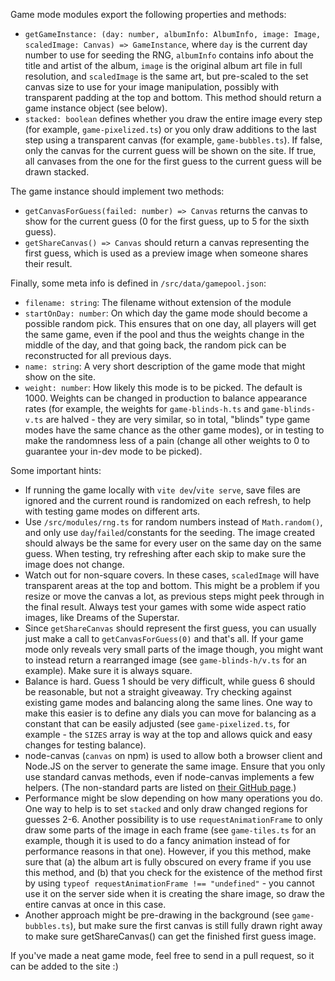 Game mode modules export the following properties and methods:

* `getGameInstance: (day: number, albumInfo: AlbumInfo, image: Image, scaledImage: Canvas) => GameInstance`, where `day`
  is the current day number to use for seeding the RNG, `albumInfo` contains info about the title and artist of the
  album, `image` is the original album art file in full resolution, and `scaledImage` is the same art, but pre-scaled to
  the set canvas size to use for your image manipulation, possibly with transparent padding at the top and bottom. This
  method should return a game instance object (see below).
* `stacked: boolean` defines whether you draw the entire image every step (for example, `game-pixelized.ts`) or you only
  draw additions to the last step using a transparent canvas (for example, `game-bubbles.ts`). If false, only the canvas
  for the current guess will be shown on the site. If true, all canvases from the one for the first guess to the current
  guess will be drawn stacked.

The game instance should implement two methods:

* `getCanvasForGuess(failed: number) => Canvas` returns the canvas to show for the current guess (0 for the first guess,
  up to 5 for the sixth guess).
* `getShareCanvas() => Canvas` should return a canvas representing the first guess, which is used as a preview image
  when someone shares their result.

Finally, some meta info is defined in `/src/data/gamepool.json`:

* `filename: string`: The filename without extension of the module
* `startOnDay: number`: On which day the game mode should become a possible random pick. This ensures that on one day,
  all players will get the same game, even if the pool and thus the weights change in the middle of the day, and that
  going back, the random pick can be reconstructed for all previous days.
* `name: string`: A very short description of the game mode that might show on the site.
* `weight: number`: How likely this mode is to be picked. The default is 1000. Weights can be changed in production to
  balance appearance rates (for example, the weights for `game-blinds-h.ts` and `game-blinds-v.ts` are halved - they
  are very similar, so in total, "blinds" type game modes have the same chance as the other game modes), or in testing
  to make the randomness less of a pain (change all other weights to 0 to guarantee your in-dev mode to be picked).

Some important hints:

* If running the game locally with `vite dev`/`vite serve`, save files are ignored and the current round is randomized
  on each refresh, to help with testing game modes on different arts.
* Use `/src/modules/rng.ts` for random numbers instead of `Math.random()`, and only use `day`/`failed`/constants for the
  seeding. The image created should always be the same for every user on the same day on the same guess. When testing,
  try refreshing after each skip to make sure the image does not change.
* Watch out for non-square covers. In these cases, `scaledImage` will have transparent areas at the top and bottom. This
  might be a problem if you resize or move the canvas a lot, as previous steps might peek through in the final result.
  Always test your games with some wide aspect ratio images, like Dreams of the Superstar.
* Since `getShareCanvas` should represent the first guess, you can usually just make a call to `getCanvasForGuess(0)`
  and that's all. If your game mode only reveals very small parts of the image though, you might want to instead return
  a rearranged image (see `game-blinds-h/v.ts` for an example). Make sure it is always square.
* Balance is hard. Guess 1 should be very difficult, while guess 6 should be reasonable, but not a straight giveaway.
  Try checking against existing game modes and balancing along the same lines. One way to make this easier is to define
  any dials you can move for balancing as a constant that can be easily adjusted (see `game-pixelized.ts`, for example -
  the `SIZES` array is way at the top and allows quick and easy changes for testing balance).
* node-canvas (`canvas` on npm) is used to allow both a browser client and Node.JS on the server to generate the same
  image. Ensure that you only use standard canvas methods, even if node-canvas implements a few helpers. (The
  non-standard parts are listed on [their GitHub page](https://github.com/Automattic/node-canvas#non-standard-apis).)
* Performance might be slow depending on how many operations you do. One way to help is to set `stacked` and only draw
  changed regions for guesses 2-6. Another possibility is to use `requestAnimationFrame` to only draw some parts of the
  image in each frame (see `game-tiles.ts` for an example, though it is used to do a fancy animation instead of for
  performance reasons in that one). However, if you this method, make sure that (a) the album art is fully obscured on
  every frame if you use this method, and (b) that you check for the existence of the method first by using
  `typeof requestAnimationFrame !== "undefined"` - you cannot use it on the server side when it is creating the share
  image, so draw the entire canvas at once in this case.
* Another approach might be pre-drawing in the background (see `game-bubbles.ts`), but make sure the first canvas is
  still fully drawn right away to make sure getShareCanvas() can get the finished first guess image.

If you've made a neat game mode, feel free to send in a pull request, so it can be added to the site :)